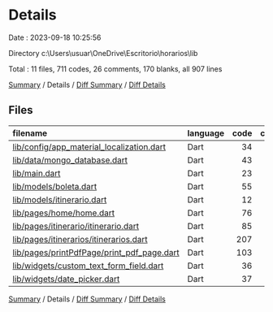 # Details

Date : 2023-09-18 10:25:56

Directory c:\\Users\\usuar\\OneDrive\\Escritorio\\horarios\\lib

Total : 11 files,  711 codes, 26 comments, 170 blanks, all 907 lines

[Summary](results.md) / Details / [Diff Summary](diff.md) / [Diff Details](diff-details.md)

## Files
| filename | language | code | comment | blank | total |
| :--- | :--- | ---: | ---: | ---: | ---: |
| [lib/config/app_material_localization.dart](/lib/config/app_material_localization.dart) | Dart | 34 | 0 | 14 | 48 |
| [lib/data/mongo_database.dart](/lib/data/mongo_database.dart) | Dart | 43 | 0 | 23 | 66 |
| [lib/main.dart](/lib/main.dart) | Dart | 23 | 1 | 5 | 29 |
| [lib/models/boleta.dart](/lib/models/boleta.dart) | Dart | 55 | 3 | 16 | 74 |
| [lib/models/itinerario.dart](/lib/models/itinerario.dart) | Dart | 12 | 0 | 3 | 15 |
| [lib/pages/home/home.dart](/lib/pages/home/home.dart) | Dart | 76 | 1 | 21 | 98 |
| [lib/pages/itinerario/itinerario.dart](/lib/pages/itinerario/itinerario.dart) | Dart | 85 | 0 | 16 | 101 |
| [lib/pages/itinerarios/itinerarios.dart](/lib/pages/itinerarios/itinerarios.dart) | Dart | 207 | 1 | 45 | 253 |
| [lib/pages/printPdfPage/print_pdf_page.dart](/lib/pages/printPdfPage/print_pdf_page.dart) | Dart | 103 | 19 | 16 | 138 |
| [lib/widgets/custom_text_form_field.dart](/lib/widgets/custom_text_form_field.dart) | Dart | 36 | 1 | 5 | 42 |
| [lib/widgets/date_picker.dart](/lib/widgets/date_picker.dart) | Dart | 37 | 0 | 6 | 43 |

[Summary](results.md) / Details / [Diff Summary](diff.md) / [Diff Details](diff-details.md)